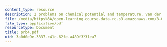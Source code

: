 ```yaml
---
content_type: resource
description: 2 problems on chemical potential and temperature, van der Waals equation.
file: /media/https%3A/open-learning-course-data-rc.s3.amazonaws.com/8-08-statistical-physics-ii-spring-2005/3a0d0e9e3337c41c62fea489f3231ea7_prb4.pdf
file_type: application/pdf
resourcetype: Document
title: prb4.pdf
uid: 3a0d0e9e-3337-c41c-62fe-a489f3231ea7
---
```

